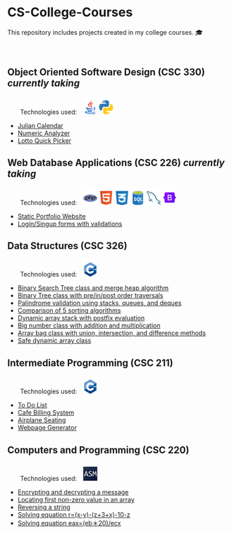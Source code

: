 <!--
Regular space: &nbsp;
Two spaces gap: &ensp;
Four spaces gap: &emsp;
-->

CS-College-Courses
=================================================================================================================================================================================
This repository includes projects created in my college courses. :mortar_board:  
<br><br>

Object Oriented Software Design (CSC 330) <i>currently taking</i> 
---------------------------------------------------------------------------------------------------------------------------------------------------------------------------------
<p> &emsp; &ensp; Technologies used: &ensp; <img src="/icons/java32x32.png" alt="java">&nbsp;<img src="/icons/python32x32.png" alt="python"> </p> 

* [Julian Calendar](https://github.com/smilteval/CS-College-Courses/blob/main/Object%20Oriented%20Software%20Design/JulianCalendar.java)
* [Numeric Analyzer](https://github.com/smilteval/CS-College-Courses/blob/main/Object%20Oriented%20Software%20Design/NumericAnalyzer.java)
* [Lotto Quick Picker](https://github.com/smilteval/CS-College-Courses/blob/main/Object%20Oriented%20Software%20Design/LottoQuickPicker.java)

Web Database Applications (CSC 226) <i>currently taking</i> 
---------------------------------------------------------------------------------------------------------------------------------------------------------------------------------
<p> &emsp; &ensp; Technologies used: &ensp; <img src="/icons/php32x32.png" alt="php">&nbsp;<img src="/icons/html32x32.png" alt="html">&nbsp;<img src="/icons/css32x32.png" alt="css">&nbsp;<img src="/icons/sql32x32.png" alt="sql">&nbsp;<img src="/icons/mysql32x32.png" alt="mysql">&nbsp;<img src="/icons/bootstrap32x32.png" alt="bootstrap"> </p>

* [Static Portfolio Website](https://github.com/smilteval/CS-College-Courses/blob/main/Web%20Database%20Applications/Portfolio/portfolio.html)
* [Login/Singup forms with validations](https://github.com/smilteval/CS-College-Courses/tree/main/Web%20Database%20Applications/Assignment%203)

Data Structures (CSC 326) 
---------------------------------------------------------------------------------------------------------------------------------------------------------------------------------
<p> &emsp; &ensp; Technologies used: &ensp; <img src="/icons/cpp32x32.png" alt="cpp"> </p>

* [Binary Search Tree class and merge heap algorithm](https://github.com/smilteval/CS-College-Courses/blob/main/Data-Structures/ValasinaiteS_a09.cpp)
* [Binary Tree class with pre/in/post order traversals](https://github.com/smilteval/CS-College-Courses/blob/main/Data-Structures/ValasinaiteS_a08.cpp)
* [Palindrome validation using stacks, queues, and deques](https://github.com/smilteval/CS-College-Courses/blob/main/Data-Structures/ValasinaiteS_a06.cpp)
* [Comparison of 5 sorting algorithms](https://github.com/smilteval/CS-College-Courses/blob/main/Data-Structures/ValasinaiteS_p05.cpp)
* [Dynamic array stack with postfix evaluation](https://github.com/smilteval/CS-College-Courses/blob/main/Data-Structures/ValasinaiteS_a04.cpp)
* [Big number class with addition and multiplication](https://github.com/smilteval/CS-College-Courses/blob/main/Data-Structures/ValasinaiteS_p03.cpp)
* [Array bag class with union, intersection, and difference methods](https://github.com/smilteval/CS-College-Courses/blob/main/Data-Structures/ValasinaiteS_a02.cpp)
* [Safe dynamic array class](https://github.com/smilteval/CS-College-Courses/blob/main/Data-Structures/ValasinaiteS_a01.cpp)



Intermediate Programming (CSC 211) 
---------------------------------------------------------------------------------------------------------------------------------------------------------------------------------
<p> &emsp; &ensp; Technologies used: &ensp; <img src="/icons/cpp32x32.png" alt="cpp"> </p>

* [To Do List](https://github.com/smilteval/CS-College-Courses/blob/main/Intermediate-Programming/ToDoList.cpp)
* [Cafe Billing System](https://github.com/smilteval/CS-College-Courses/blob/main/Intermediate-Programming/cafe%20billing.cpp)
* [Airplane Seating](https://github.com/smilteval/CS-College-Courses/blob/main/Intermediate-Programming/Airplane%20seating.cpp)
* [Webpage Generator](https://github.com/smilteval/CS-College-Courses/blob/main/Intermediate-Programming/webpageGenerator.cpp)  



Computers and Programming (CSC 220) 
---------------------------------------------------------------------------------------------------------------------------------------------------------------------------------
<p> &emsp; &ensp; Technologies used: &ensp; <img src="/icons/asm32x32.png" alt="asm"> </p> 

* [Encrypting and decrypting a message](https://github.com/smilteval/CS-College-Courses/blob/main/Computers%20and%20Programming/encryption.asm)
* [Locating first non-zero value in an array](https://github.com/smilteval/CS-College-Courses/blob/main/Computers%20and%20Programming/FindNonZero.asm)
* [Reversing a string](https://github.com/smilteval/CS-College-Courses/blob/main/Computers%20and%20Programming/revstr2.asm)
* [Solving equation r=(x-y)-(z+3+x)-10-z](https://github.com/smilteval/CS-College-Courses/blob/main/Computers%20and%20Programming/equationMul.asm)
* [Solving equation eax=(eb＊20)/ecx](https://github.com/smilteval/CS-College-Courses/blob/main/Computers%20and%20Programming/equationAddSub.asm)
